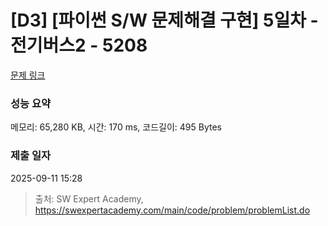 # [D3] [파이썬 S/W 문제해결 구현] 5일차 - 전기버스2 - 5208 

[문제 링크](https://swexpertacademy.com/main/code/problem/problemDetail.do?contestProbId=AWT-Yyf6cvwDFAVT) 

### 성능 요약

메모리: 65,280 KB, 시간: 170 ms, 코드길이: 495 Bytes

### 제출 일자

2025-09-11 15:28



> 출처: SW Expert Academy, https://swexpertacademy.com/main/code/problem/problemList.do